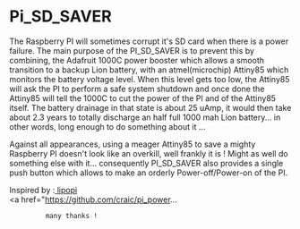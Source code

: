 # Pi_SD_SAVER
The Raspberry PI will sometimes corrupt it's SD card when there is a power failure. The main purpose of the PI_SD_SAVER is to  prevent this by combining, the Adafruit 1000C power booster which allows a smooth transition to a backup Lion battery, with an atmel(microchip) Attiny85 which monitors the battery voltage level. When this level gets too low, the Attiny85 will ask the PI to perform a safe system shutdown and once done the Attiny85 will tell the 1000C to cut the power of the PI and of the Attiny85 itself. The battery drainage in that state is about 25 uAmp, it would then take about 2.3 years to totally discharge an half full 1000 mah Lion battery... in other words, long enough to do something about it ...  

Against all appearances, using a meager Attiny85 to save a mighty Raspberry PI doesn't look like an overkill, well frankly it is !  Might as well do something else with it... consequently PI_SD_SAVER also provides a single push button which allows to make an orderly Power-off/Power-on of the PI.   
  
  
Inspired by :<a href="https://github.com/NeonHorizon/lipopi"> lipopi</a>  
             <a href="https://github.com/craic/pi_power...  
             
             many thanks !

